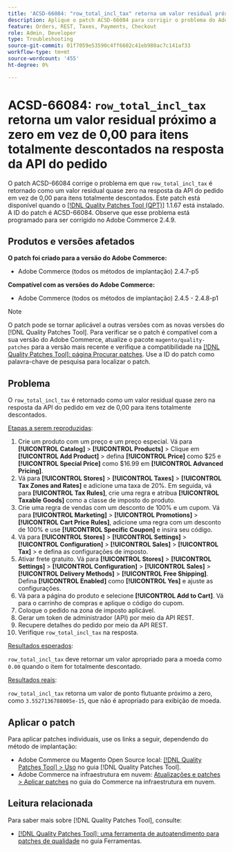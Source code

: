 ```yaml
---
title: 'ACSD-66084: "row_total_incl_tax" retorna um valor residual próximo de zero em vez de 0,00 para itens totalmente descontados na resposta da API da ordem'
description: Aplique o patch ACSD-66084 para corrigir o problema do Adobe Commerce em que "row_total_incl_tax" retornou como um valor residual próximo de zero em vez de 0,00 para itens totalmente descontados na resposta da API do pedido.
feature: Orders, REST, Taxes, Payments, Checkout
role: Admin, Developer
type: Troubleshooting
source-git-commit: 01f7059e53590c4ff6602c41eb980ac7c141af33
workflow-type: tm+mt
source-wordcount: '455'
ht-degree: 0%

---
```



# ACSD-66084: `row_total_incl_tax` retorna um valor residual próximo a zero em vez de 0,00 para itens totalmente descontados na resposta da API do pedido

O patch ACSD-66084 corrige o problema em que `row_total_incl_tax` é retornado como um valor residual quase zero na resposta da API do pedido em vez de 0,00 para itens totalmente descontados. Este patch está disponível quando o [[!DNL Quality Patches Tool (QPT)]](/help/tools/quality-patches-tool/quality-patches-tool-to-self-serve-quality-patches.md) 1.1.67 está instalado. A ID do patch é ACSD-66084. Observe que esse problema está programado para ser corrigido no Adobe Commerce 2.4.9.

## Produtos e versões afetados

**O patch foi criado para a versão do Adobe Commerce:**

* Adobe Commerce (todos os métodos de implantação) 2.4.7-p5

**Compatível com as versões do Adobe Commerce:**

* Adobe Commerce (todos os métodos de implantação) 2.4.5 - 2.4.8-p1

>[!NOTE]
>
>O patch pode se tornar aplicável a outras versões com as novas versões do [!DNL Quality Patches Tool]. Para verificar se o patch é compatível com a sua versão do Adobe Commerce, atualize o pacote `magento/quality-patches` para a versão mais recente e verifique a compatibilidade na [[!DNL Quality Patches Tool]: página Procurar patches](https://experienceleague.adobe.com/tools/commerce-quality-patches/index.html?lang=pt-BR). Use a ID do patch como palavra-chave de pesquisa para localizar o patch.

## Problema

O `row_total_incl_tax` é retornado como um valor residual quase zero na resposta da API do pedido em vez de 0,00 para itens totalmente descontados.

<u>Etapas a serem reproduzidas</u>:

1. Crie um produto com um preço e um preço especial. Vá para **[!UICONTROL Catalog]** > **[!UICONTROL Products]** > Clique em **[!UICONTROL Add Product]** > defina **[!UICONTROL Price]** como $25 e **[!UICONTROL Special Price]** como $16.99 em **[!UICONTROL Advanced Pricing]**.
1. Vá para **[!UICONTROL Stores]** > **[!UICONTROL Taxes]** > **[!UICONTROL Tax Zones and Rates]** e adicione uma taxa de 20%. Em seguida, vá para **[!UICONTROL Tax Rules]**, crie uma regra e atribua
   **[!UICONTROL Taxable Goods]** como a classe de imposto do produto.
1. Crie uma regra de vendas com um desconto de 100% e um cupom. Vá para **[!UICONTROL Marketing]** > **[!UICONTROL Promotions]** > **[!UICONTROL Cart Price Rules]**, adicione uma regra com um desconto de 100% e use **[!UICONTROL Specific Coupon]** e insira seu código.
1. Vá para **[!UICONTROL Stores]** > **[!UICONTROL Settings]** > **[!UICONTROL Configuration]** > **[!UICONTROL Sales]** > **[!UICONTROL Tax]** > e defina as configurações de imposto.
1. Ativar frete gratuito. Vá para **[!UICONTROL Stores]** > **[!UICONTROL Settings]** > **[!UICONTROL Configuration]** > **[!UICONTROL Sales]** > **[!UICONTROL Delivery Methods]** > **[!UICONTROL Free Shipping]**. Defina **[!UICONTROL Enabled]** como **[!UICONTROL Yes]** e ajuste as configurações.
1. Vá para a página do produto e selecione **[!UICONTROL Add to Cart]**. Vá para o carrinho de compras e aplique o código do cupom.
1. Coloque o pedido na zona de imposto aplicável.
1. Gerar um token de administrador (API) por meio da API REST.
1. Recupere detalhes do pedido por meio da API REST.
1. Verifique `row_total_incl_tax` na resposta.

<u>Resultados esperados</u>:

`row_total_incl_tax` deve retornar um valor apropriado para a moeda como `0.00` quando o item for totalmente descontado.

<u>Resultados reais</u>:

`row_total_incl_tax` retorna um valor de ponto flutuante próximo a zero, como `3.5527136788005e-15`, que não é apropriado para exibição de moeda.

## Aplicar o patch

Para aplicar patches individuais, use os links a seguir, dependendo do método de implantação:

* Adobe Commerce ou Magento Open Source local: [[!DNL Quality Patches Tool] > Uso](/help/tools/quality-patches-tool/usage.md) no guia [!DNL Quality Patches Tool].
* Adobe Commerce na infraestrutura em nuvem: [Atualizações e patches > Aplicar patches](https://experienceleague.adobe.com/docs/commerce-cloud-service/user-guide/develop/upgrade/apply-patches.html?lang=pt-BR) no guia do Commerce na infraestrutura em nuvem.

## Leitura relacionada

Para saber mais sobre [!DNL Quality Patches Tool], consulte:

* [[!DNL Quality Patches Tool]: uma ferramenta de autoatendimento para patches de qualidade](/help/tools/quality-patches-tool/quality-patches-tool-to-self-serve-quality-patches.md) no guia Ferramentas.
